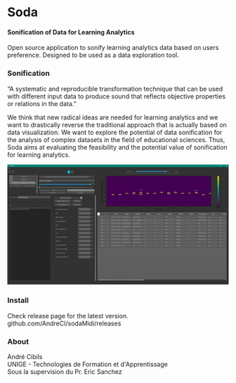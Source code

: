 # Soda
 #### Sonification of Data for Learning Analytics

Open source application to sonify learning analytics data based on users preference.
Designed to be used as a data exploration tool.

### Sonification
“A systematic and reproducible transformation technique that can be used with different input data to produce sound that reflects objective properties or relations in the data.”

We think that new radical ideas are needed for learning analytics and we want to drastically reverse the traditional approach that is actually based on data visualization. We want to explore the potential of data sonification for the analysis of complex datasets in the field of educational sciences. Thus, Soda aims at evaluating the feasibility and the potential value of sonification for learning analytics.

![Use case example](img_readme.PNG)

### Install
Check release page for the latest version.
github.com/AndreCI/sodaMidi/releases

### About
André Cibils\
UNIGE - Technologies de Formation et d'Apprentissage\
Sous la supervision du Pr. Eric Sanchez